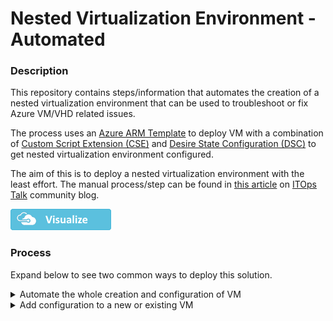 
# Nested Virtualization Environment - Automated

### Description 

This repository contains steps/information that automates the creation of a nested virtualization environment that can be used to troubleshoot or fix Azure VM/VHD related  issues. 

The process uses an [Azure ARM Template](https://docs.microsoft.com/en-us/azure/azure-resource-manager/templates/overview) to deploy VM with a combination of [Custom Script Extension (CSE)](https://docs.microsoft.com/en-us/azure/virtual-machines/extensions/custom-script-windows) and [Desire State Configuration (DSC)](https://docs.microsoft.com/en-us/azure/virtual-machines/extensions/dsc-overview) to get nested virtualization environment configured.

The aim of this is to deploy a nested virtualization environment with the least effort. The manual process/step can be found in [this article](https://techcommunity.microsoft.com/t5/itops-talk-blog/how-to-setup-nested-virtualization-for-azure-vm-vhd/ba-p/1115338) on [ITOps Talk](https://itopstalk.com/) community blog.


<a href="http://armviz.io/#/?load=https%3A%2F%2Fraw.githubusercontent.com%2FhahazeMSFT%2Fazure-nestedvirtulaztion%2Fmaster%2Fnestedvirtdsc.json" target="_blank">
    <img src="https://raw.githubusercontent.com/Azure/azure-quickstart-templates/master/1-CONTRIBUTION-GUIDE/images/visualizebutton.png"/> 
</a>

### Process

Expand below to see two common ways to deploy this solution.

<details>

<summary>Automate the whole creation and configuration of VM</summary>
</br>

Use the `Deploy to Azure` button below to deploy environment straight into your subscription. 

**You will need to deploy VM into a new Resource group due to VNet/Subnet configuration.**

<a href="https://portal.azure.com/#create/Microsoft.Template/uri/https%3A%2F%2Fraw.githubusercontent.com%2FhahazeMSFT%2Fazure-nestedvirtulaztion%2Fmaster%2Fnestedvirtdsc.json" target="_blank"><img src="https://raw.githubusercontent.com/Azure/azure-quickstart-templates/master/1-CONTRIBUTION-GUIDE/images/deploytoazure.png"/>
</a>

The automation does the following in this order 

1.  Deploy a Azure [Spot VM](https://azure.microsoft.com/en-us/pricing/spot/) capable of nested virtualization.
2.  Deploys a CSE that installs modules for the DSC
3.  Deploys DSC to install and configure the DHCP and Hyper-V role on VM


![Image 1](https://i.imgur.com/DMsgBnS.gif)

![Image 2](https://i.imgur.com/jGUHtoL.png)

**You can also use `PowerShell`, `CLI` and `Templates` feature in the Portal to deploy template.**

<br/>
<br/>
</details>


<details>

<summary>Add configuration to a new or existing VM</summary>
</br>

On a new or existing VM you can add the `install-module.ps1` as a CSE and the `NestedVirtDSC.ps1.zip` using function `NestedVirtDSC.ps1\NestVirtualizationConfiguration` as DSC respectively to a VM creation process  or the extension blade of an existing VM that is capable of nested virtualization. 

![Image 3](https://i.imgur.com/Kr9e2ZJ.png)


<hr/>

</details>

